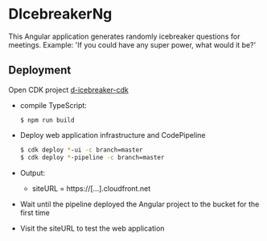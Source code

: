 # DIcebreakerNg

This Angular application generates randomly icebreaker questions for meetings. Example: 'If you could have any super power, what would it be?'

## Deployment

Open CDK project [d-icebreaker-cdk](https://github.com/TonySatura/d-icebreaker-cdk)
    
  - compile TypeScript:
  
      `$ npm run build`

  - Deploy web application infrastructure and CodePipeline

      ```bash
      $ cdk deploy *-ui -c branch=master
      $ cdk deploy *-pipeline -c branch=master
      ```

  - Output:
      - siteURL = https://[...].cloudfront.net

  - Wait until the pipeline deployed the Angular project to the bucket for the first time
  
  - Visit the siteURL to test the web application

